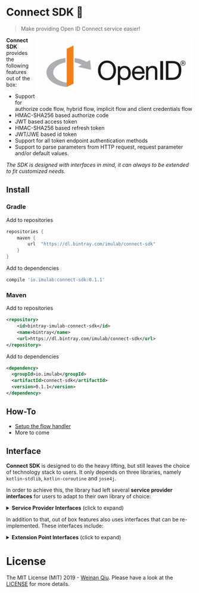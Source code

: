 # Connect SDK 🚅

> Make providing Open ID Connect service easier!

<img align="right" src="./doc/assets/openid-logo.png" height="170">

**Connect SDK** provides the following features out of the box:
- Support for authorize code flow, hybrid flow, implicit flow and client credentials flow
- HMAC-SHA256 based authorize code
- JWT based access token
- HMAC-SHA256 based refresh token
- JWT/JWE based id token
- Support for all token endpoint authentication methods
- Support to parse parameters from HTTP request, request parameter and/or default values.

*The SDK is designed with interfaces in mind, it can always to be extended to fit customized needs.*

## Install

### Gradle

Add to repositories

```groovy
repositories {
    maven {
        url  "https://dl.bintray.com/imulab/connect-sdk" 
    }
}
```

Add to dependencies

```groovy
compile 'io.imulab:connect-sdk:0.1.1'
```

### Maven

Add to repositories

```xml
<repository>
    <id>bintray-imulab-connect-sdk</id>
    <name>bintray</name>
    <url>https://dl.bintray.com/imulab/connect-sdk</url>
</repository>
```

Add to dependencies

```xml
<dependency>
  <groupId>io.imulab</groupId>
  <artifactId>connect-sdk</artifactId>
  <version>0.1.1</version>
</dependency>
```

## How-To

- [Setup the flow handler](./doc/flow_example.md)
- More to come

## Interface

**Connect SDK** is designed to do the heavy lifting, but still leaves the choice of technology stack to users. It only depends on three libraries, namely `kotlin-stdlib`, `kotlin-coroutine` and `jose4j`. 

In order to achieve this, the library had left several **service provider interfaces** for users to adapt to their own library of choice:

<details>
  <summary><strong>Service Provider Interfaces</strong> (click to expand)</summary>

- `HttpClient` - for making HTTP calls, mainly to resolve non-cached request object or client JWKS.
- `HttpRequest` - for parsing HTTP request data, used heavily in request parsers.
- `JsonProvider` - for parsing JSON objects, used mainly for parsing the claim parameter to Map.
- `SecretComparator` - for comparing client secrets, used in secret based authenticators. The default implementation uses string equality comparison.
- `Client` - users shall provide their own client data model and it can be enabled to persist in any ways.
- `ClientSecretAware` - optional interface if the user decide to utilize secret based authentication.
- `JwksCacheAware` - optional interface if the user decides to cache the client JWKS obtained during client registration.
- `RequestCacheAware` - optional interface if the user decides to cache the request object obtained during client registration.
- `AuthorizeCodeRepository` - interface to provide storage capability for authorize code and its related session
- `AccessTokenRepository` - interface to provide storage capability for access token and its related session
- `RefreshTokenRepository` - interface to provide storage capability for refresh token and its related session

</details>

In addition to that, out of box features also uses interfaces that can be re-implemented. These interfaces include:

<details>
  <summary><strong>Extension Point Interfaces</strong> (click to expand)</summary>

- `AuthorizeHandler` - handles authorize endpoint request
- `TokenHandler` - handles token endpoint request
- `Authenticator` - handles token endpoint authentication
- `AuthorizeRequestParser` - parses parameters for the authorize endpoint request
- `TokenRequestParser` - parses parameters for the token endpoint request
- `AuthorizeCodeStrategy` - handles algorithms to generate and validate authorize code
- `AccessTokenStrategy` - handles algorithms to generate and validate access token
- `RefreshTokenStrategy` - handles algorithms to generate and validate refresh token
- `IdTokenStrategy` - handles algorithms to generate id token

</details>

# License

The MIT License (MIT) 2019 - [Weinan Qiu](https://github.com/imulab/). Please have a look at the [LICENSE](LICENSE) for more details.